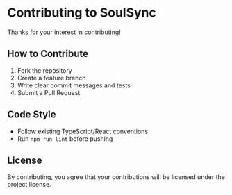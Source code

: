 # Contributing to SoulSync

Thanks for your interest in contributing!

## How to Contribute
1. Fork the repository
2. Create a feature branch
3. Write clear commit messages and tests
4. Submit a Pull Request

## Code Style
- Follow existing TypeScript/React conventions
- Run `npm run lint` before pushing

## License
By contributing, you agree that your contributions will be licensed under the project license.
